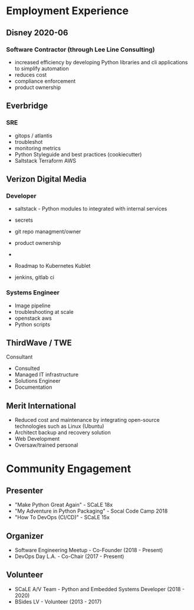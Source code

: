
# Employment Experience
## Disney 2020-06
### Software Contractor (through Lee Line Consulting)
* increased efficiency by developing Python libraries and cli applications to simplify automation
* reduces cost
* compliance enforcement
* product ownership

## Everbridge
### SRE
* gitops / atlantis
* troubleshot
* monitoring metrics
* Python Styleguide and best practices (cookiecutter)
* Saltstack Terraform AWS

## Verizon Digital Media
### Developer
* saltstack - Python modules to integrated with internal services
* secrets
* git repo managment/owner
* product ownership
* 

* Roadmap to Kubernetes Kublet

* jenkins, gitlab ci

### Systems Engineer
* Image pipeline
* troubleshooting at scale
* openstack aws
* Python scripts

## ThirdWave / TWE
Consultant
* Consulted
* Managed IT infrastructure
* Solutions Engineer
* Documentation

## Merit International

* Reduced cost and maintenance by  integrating open-source technologies such as Linux (Ubuntu)
* Architect backup and recovery solution
* Web Development
* Oversaw/trained personal

# Community Engagement

## Presenter
* "Make Python Great Again" - SCaLE 18x
* "My Adventure in Python Packaging" - Socal Code Camp 2018
* "How To DevOps (CI/CD)" - SCaLE 15x

## Organizer
* Software Engineering Meetup - Co-Founder (2018 - Present)
* DevOps Day L.A. - Co-Chair (2017 - Present)

## Volunteer
* SCaLE A/V Team - Python and Embedded Systems Developer (2018 - 2020)
* BSides LV - Volunteer (2013 - 2017)

<!--stackedit_data:
eyJoaXN0b3J5IjpbMzIxODEwOTAzLC00OTAwNzg2NzEsODYzMT
k4MjQ3LDE2MjA1MTcyMjEsMTM1MTYyNzU0OSwtOTkwNDY3Mjg5
LDIwNTIwMzc0ODgsNzYwNjczNzc4LC02MTc2MDUxMDgsLTEzND
c4ODgyMjQsMTg4ODAwMzUzMywxMzAyMzYzODgzXX0=
-->